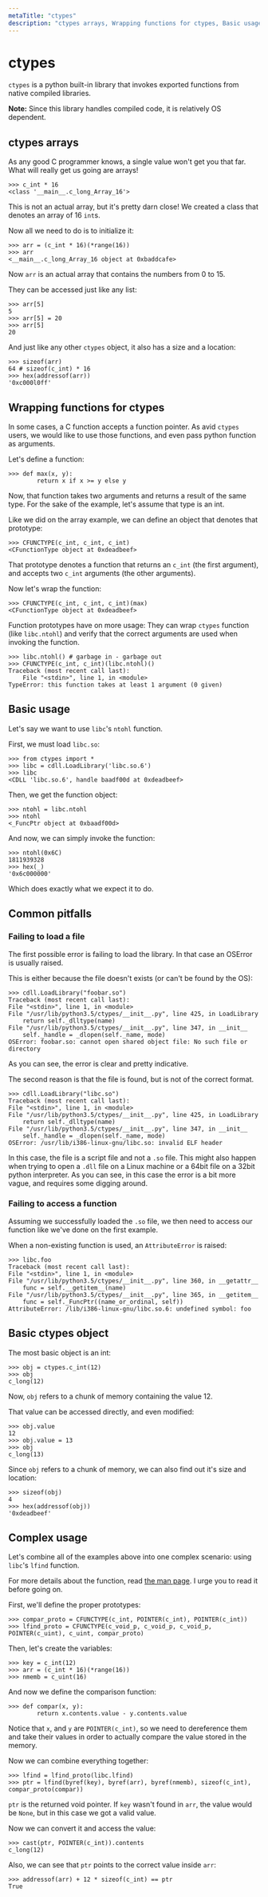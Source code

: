 ```yaml
---
metaTitle: "ctypes"
description: "ctypes arrays, Wrapping functions for ctypes, Basic usage, Common pitfalls, Basic ctypes object, Complex usage"
---
```


# ctypes


`ctypes` is a python built-in library that invokes exported functions from native compiled libraries.

**Note:** Since this library handles compiled code, it is relatively OS dependent.



## ctypes arrays


As any good C programmer knows, a single value won't get you that far. What will really get us going are arrays!

```
>>> c_int * 16
<class '__main__.c_long_Array_16'>

```

This is not an actual array, but it's pretty darn close! We created a class that denotes an array of 16 `int`s.

Now all we need to do is to initialize it:

```
>>> arr = (c_int * 16)(*range(16))
>>> arr
<__main__.c_long_Array_16 object at 0xbaddcafe>

```

Now `arr` is an actual array that contains the numbers from 0 to 15.

They can be accessed just like any list:

```
>>> arr[5]
5
>>> arr[5] = 20
>>> arr[5]
20

```

And just like any other `ctypes` object, it also has a size and a location:

```
>>> sizeof(arr)
64 # sizeof(c_int) * 16
>>> hex(addressof(arr))
'0xc000l0ff'

```



## Wrapping functions for ctypes


In some cases, a C function accepts a function pointer. As avid `ctypes` users, we would like to use those functions, and even pass python function as arguments.

Let's define a function:

```
>>> def max(x, y):
        return x if x >= y else y

```

Now, that function takes two arguments and returns a result of the same type. For the sake of the example, let's assume that type is an int.

Like we did on the array example, we can define an object that denotes that prototype:

```
>>> CFUNCTYPE(c_int, c_int, c_int)
<CFunctionType object at 0xdeadbeef>

```

That prototype denotes a function that returns an `c_int` (the first argument), and accepts two `c_int` arguments (the other arguments).

Now let's wrap the function:

```
>>> CFUNCTYPE(c_int, c_int, c_int)(max)
<CFunctionType object at 0xdeadbeef>

```

Function prototypes have on more usage: They can wrap `ctypes` function (like `libc.ntohl`) and verify that the correct arguments are used when invoking the function.

```
>>> libc.ntohl() # garbage in - garbage out
>>> CFUNCTYPE(c_int, c_int)(libc.ntohl)()
Traceback (most recent call last):
    File "<stdin>", line 1, in <module>
TypeError: this function takes at least 1 argument (0 given)

```



## Basic usage


Let's say we want to use `libc`'s `ntohl` function.

First, we must load `libc.so`:

```
>>> from ctypes import *
>>> libc = cdll.LoadLibrary('libc.so.6')
>>> libc
<CDLL 'libc.so.6', handle baadf00d at 0xdeadbeef>

```

Then, we get the function object:

```
>>> ntohl = libc.ntohl
>>> ntohl
<_FuncPtr object at 0xbaadf00d>

```

And now, we can simply invoke the function:

```
>>> ntohl(0x6C)
1811939328
>>> hex(_)
'0x6c000000'

```

Which does exactly what we expect it to do.



## Common pitfalls


### Failing to load a file

The first possible error is failing to load the library. In that case an OSError is usually raised.

This is either because the file doesn't exists (or can't be found by the OS):

```
>>> cdll.LoadLibrary("foobar.so")
Traceback (most recent call last):
File "<stdin>", line 1, in <module>
File "/usr/lib/python3.5/ctypes/__init__.py", line 425, in LoadLibrary
    return self._dlltype(name)
File "/usr/lib/python3.5/ctypes/__init__.py", line 347, in __init__
    self._handle = _dlopen(self._name, mode)
OSError: foobar.so: cannot open shared object file: No such file or directory

```

As you can see, the error is clear and pretty indicative.

The second reason is that the file is found, but is not of the correct format.

```
>>> cdll.LoadLibrary("libc.so")
Traceback (most recent call last):
File "<stdin>", line 1, in <module>
File "/usr/lib/python3.5/ctypes/__init__.py", line 425, in LoadLibrary
    return self._dlltype(name)
File "/usr/lib/python3.5/ctypes/__init__.py", line 347, in __init__
    self._handle = _dlopen(self._name, mode)
OSError: /usr/lib/i386-linux-gnu/libc.so: invalid ELF header

```

In this case, the file is a script file and not a `.so` file. This might also happen when trying to open a `.dll` file on a Linux machine or a 64bit file on a 32bit python interpreter. As you can see, in this case the error is a bit more vague, and requires some digging around.

### Failing to access a function

Assuming we successfully loaded the `.so` file, we then need to access our function like we've done on the first example.

When a non-existing function is used, an `AttributeError` is raised:

```
>>> libc.foo
Traceback (most recent call last):
File "<stdin>", line 1, in <module>
File "/usr/lib/python3.5/ctypes/__init__.py", line 360, in __getattr__
    func = self.__getitem__(name)
File "/usr/lib/python3.5/ctypes/__init__.py", line 365, in __getitem__
    func = self._FuncPtr((name_or_ordinal, self))
AttributeError: /lib/i386-linux-gnu/libc.so.6: undefined symbol: foo

```



## Basic ctypes object


The most basic object is an int:

```
>>> obj = ctypes.c_int(12)
>>> obj
c_long(12)

```

Now, `obj` refers to a chunk of memory containing the value 12.

That value can be accessed directly, and even modified:

```
>>> obj.value
12
>>> obj.value = 13
>>> obj
c_long(13)

```

Since `obj` refers to a chunk of memory, we can also find out it's size and location:

```
>>> sizeof(obj)
4
>>> hex(addressof(obj))
'0xdeadbeef'

```



## Complex usage


Let's combine all of the examples above into one complex scenario: using `libc`'s `lfind` function.

For more details about the function, read [the man page](https://linux.die.net/man/3/lfind). I urge you to read it before going on.

First, we'll define the proper prototypes:

```
>>> compar_proto = CFUNCTYPE(c_int, POINTER(c_int), POINTER(c_int))
>>> lfind_proto = CFUNCTYPE(c_void_p, c_void_p, c_void_p, POINTER(c_uint), c_uint, compar_proto)

```

Then, let's create the variables:

```
>>> key = c_int(12)
>>> arr = (c_int * 16)(*range(16))
>>> nmemb = c_uint(16)

```

And now we define the comparison function:

```
>>> def compar(x, y):
        return x.contents.value - y.contents.value

```

Notice that `x`, and `y` are `POINTER(c_int)`, so we need to dereference them and take their values in order to actually compare the value stored in the memory.

Now we can combine everything together:

```
>>> lfind = lfind_proto(libc.lfind)
>>> ptr = lfind(byref(key), byref(arr), byref(nmemb), sizeof(c_int), compar_proto(compar))

```

`ptr` is the returned void pointer. If `key` wasn't found in `arr`, the value would be `None`, but in this case we got a valid value.

Now we can convert it and access the value:

```
>>> cast(ptr, POINTER(c_int)).contents
c_long(12)

```

Also, we can see that `ptr` points to the correct value inside `arr`:

```
>>> addressof(arr) + 12 * sizeof(c_int) == ptr
True

```

